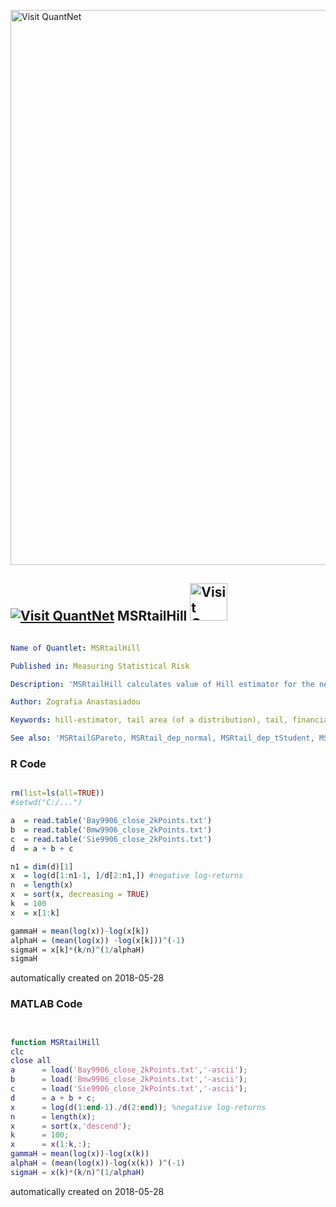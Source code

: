 [<img src="https://github.com/QuantLet/Styleguide-and-FAQ/blob/master/pictures/banner.png" width="888" alt="Visit QuantNet">](http://quantlet.de/)

## [<img src="https://github.com/QuantLet/Styleguide-and-FAQ/blob/master/pictures/qloqo.png" alt="Visit QuantNet">](http://quantlet.de/) **MSRtailHill** [<img src="https://github.com/QuantLet/Styleguide-and-FAQ/blob/master/pictures/QN2.png" width="60" alt="Visit QuantNet 2.0">](http://quantlet.de/)

```yaml

Name of Quantlet: MSRtailHill

Published in: Measuring Statistical Risk

Description: 'MSRtailHill calculates value of Hill estimator for the negative log-returns of portfolio (Bayer, BMW, Siemens), time period: from 1992-01-01 to 2006-09-21.'

Author: Zografia Anastasiadou

Keywords: hill-estimator, tail area (of a distribution), tail, financial, time-series, distribution

See also: 'MSRtailGPareto, MSRtail_dep_normal, MSRtail_dep_tStudent, MSRtaildep_tcdf, MSRtailport'
```

### R Code
```r

rm(list=ls(all=TRUE))
#setwd("C:/...")

a  = read.table('Bay9906_close_2kPoints.txt')
b  = read.table('Bmw9906_close_2kPoints.txt')
c  = read.table('Sie9906_close_2kPoints.txt')
d  = a + b + c

n1 = dim(d)[1]
x  = log(d[1:n1-1, ]/d[2:n1,]) #negative log-returns
n  = length(x)
x  = sort(x, decreasing = TRUE)
k  = 100
x  = x[1:k]

gammaH = mean(log(x))-log(x[k])
alphaH = (mean(log(x)) -log(x[k]))^(-1)
sigmaH = x[k]*(k/n)^(1/alphaH)
sigmaH
```

automatically created on 2018-05-28

### MATLAB Code
```matlab


function MSRtailHill
clc
close all
a      = load('Bay9906_close_2kPoints.txt','-ascii');
b      = load('Bmw9906_close_2kPoints.txt','-ascii');
c      = load('Sie9906_close_2kPoints.txt','-ascii');
d      = a + b + c;
x      = log(d(1:end-1)./d(2:end)); %negative log-returns
n      = length(x);
x      = sort(x,'descend');
k      = 100;
x      = x(1:k,:);
gammaH = mean(log(x))-log(x(k))
alphaH = (mean(log(x))-log(x(k)) )^(-1)
sigmaH = x(k)*(k/n)^(1/alphaH)
```

automatically created on 2018-05-28
